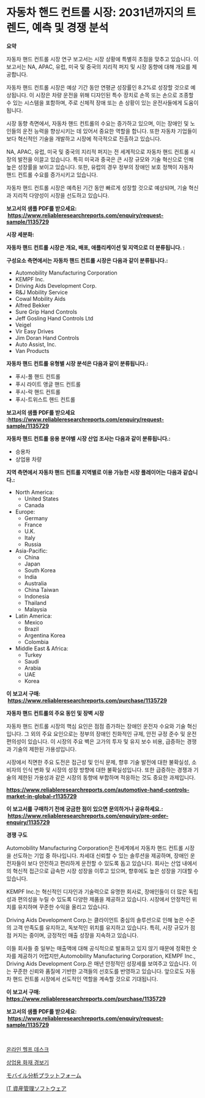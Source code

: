 <p><h1>자동차 핸드 컨트롤 시장: 2031년까지의 트렌드, 예측 및 경쟁 분석</h1></p><p><strong>요약</strong></p>
<p><p>자동차 핸드 컨트롤 시장 연구 보고서는 시장 상황에 특별히 초점을 맞추고 있습니다. 이 보고서는 NA, APAC, 유럽, 미국 및 중국의 지리적 퍼지 및 시장 동향에 대해 개요를 제공합니다. </p><p>자동차 핸드 컨트롤 시장은 예상 기간 동안 연평균 성장률인 8.2%로 성장할 것으로 예상됩니다. 이 시장은 차량 운전을 위해 디자인된 특수 장치로 손목 또는 손으로 조종할 수 있는 시스템을 포함하며, 주로 신체적 장애 또는 손 상황이 있는 운전사들에게 도움이 됩니다. </p><p>시장 동향 측면에서, 자동차 핸드 컨트롤의 수요는 증가하고 있으며, 이는 장애인 및 노인들의 운전 능력을 향상시키는 데 있어서 중요한 역할을 합니다. 또한 자동차 기업들이 보다 혁신적인 기술을 개발하고 시장에 적극적으로 진출하고 있습니다.</p><p>NA, APAC, 유럽, 미국 및 중국의 지리적 퍼지는 전 세계적으로 자동차 핸드 컨트롤 시장의 발전을 이끌고 있습니다. 특히 미국과 중국은 큰 시장 규모와 기술 혁신으로 인해 높은 성장률을 보이고 있습니다. 또한, 유럽의 경우 정부의 장애인 보호 정책이 자동차 핸드 컨트롤 수요를 증가시키고 있습니다. </p><p>자동차 핸드 컨트롤 시장은 예측된 기간 동안 빠르게 성장할 것으로 예상되며, 기술 혁신과 지리적 다양성이 시장을 선도하고 있습니다.</p></p>
<p><strong>보고서의 샘플 PDF를 받으세요: &nbsp;<a href="https://www.reliableresearchreports.com/enquiry/request-sample/1135729">https://www.reliableresearchreports.com/enquiry/request-sample/1135729</a></strong></p>
<p><strong>시장 세분화:</strong></p>
<p><strong> 자동차 핸드 컨트롤 시장은 개요, 배포, 애플리케이션 및 지역으로 더 분류됩니다. :</strong></p>
<p><strong>구성요소 측면에서는 자동차 핸드 컨트롤 시장은 다음과 같이 분류됩니다.:</strong></p>
<p><ul><li>Automobility Manufacturing Corporation</li><li>KEMPF Inc.</li><li>Driving Aids Development Corp.</li><li>R&J Mobility Service</li><li>Cowal Mobility Aids</li><li>Alfred Bekker</li><li>Sure Grip Hand Controls</li><li>Jeff Gosling Hand Controls Ltd</li><li>Veigel</li><li>Vir Easy Drives</li><li>Jim Doran Hand Controls</li><li>Auto Assist, Inc.</li><li>Van Products</li></ul></p>
<p><strong> 자동차 핸드 컨트롤 유형별 시장 분석은 다음과 같이 분류됩니다.:</strong></p>
<p><ul><li>푸시-풀 핸드 컨트롤</li><li>푸시 라이트 앵글 핸드 컨트롤</li><li>푸시-락 핸드 컨트롤</li><li>푸시-트위스트 핸드 컨트롤</li></ul></p>
<p><strong>보고서의 샘플 PDF를 받으세요 :<a href="https://www.reliableresearchreports.com/enquiry/request-sample/1135729">https://www.reliableresearchreports.com/enquiry/request-sample/1135729</a></strong></p>
<p><strong> 자동차 핸드 컨트롤 응용 분야별 시장 산업 조사는 다음과 같이 분류됩니다.:</strong></p>
<p><ul><li>승용차</li><li>상업용 차량</li></ul></p>
<p><strong>지역 측면에서 자동차 핸드 컨트롤 지역별로 이용 가능한 시장 플레이어는 다음과 같습니다.:</strong></p>
<p><ul>
    <li>
        North America:
        <ul>
            <li>United States</li>
            <li>Canada</li>
        </ul>
    </li>
    <li>
        Europe:
        <ul>
            <li>Germany</li>
            <li>France</li>
            <li>U.K.</li>
            <li>Italy</li>
            <li>Russia</li>
        </ul>
    </li>
    <li>
        Asia-Pacific:
        <ul>
            <li>China</li>
            <li>Japan</li>
            <li>South Korea</li>
            <li>India</li>
            <li>Australia</li>
            <li>China Taiwan</li>
            <li>Indonesia</li>
            <li>Thailand</li>
            <li>Malaysia</li>
        </ul>
    </li>
    <li>
        Latin America:
        <ul>
            <li>Mexico</li>
            <li>Brazil</li>
            <li>Argentina Korea</li>
            <li>Colombia</li>
        </ul>
    </li>
    <li>
        Middle East & Africa:
        <ul>
            <li>Turkey</li>
            <li>Saudi</li>
            <li>Arabia</li>
            <li>UAE</li>
            <li>Korea</li>
        </ul>
    </li>
    </ul></p>
<p><strong>이 보고서 구매: &nbsp;<a href="https://www.reliableresearchreports.com/purchase/1135729">https://www.reliableresearchreports.com/purchase/1135729</a></strong></p>
<p><strong>자동차 핸드 컨트롤의 주요 동인 및 장벽 시장</strong></p>
<p><p>자동차 핸드 컨트롤 시장의 핵심 요인은 점점 증가하는 장애인 운전자 수요와 기술 혁신입니다. 그 외의 주요 요인으로는 정부의 장애인 친화적인 규제, 안전 규정 준수 및 운전 편의성이 있습니다. 이 시장의 주요 벽은 고가의 투자 및 유지 보수 비용, 급증하는 경쟁과 기술의 제한된 가용성입니다.</p><p>시장에서 직면한 주요 도전은 접근성 및 인식 문제, 향후 기술 발전에 대한 불확실성, 소비자의 인식 변화 및 시장의 성장 방향에 대한 불확실성입니다. 또한 급증하는 경쟁과 기술의 제한된 가용성과 같은 시장의 동향에 부합하며 적응하는 것도 중요한 과제입니다.</p></p>
<p><strong><a href="https://www.reliableresearchreports.com/automotive-hand-controls-market-in-global-r1135729">https://www.reliableresearchreports.com/automotive-hand-controls-market-in-global-r1135729</a></strong></p>
<p><strong>이 보고서를 구매하기 전에 궁금한 점이 있으면 문의하거나 공유하세요.: &nbsp;<a href="https://www.reliableresearchreports.com/enquiry/pre-order-enquiry/1135729">https://www.reliableresearchreports.com/enquiry/pre-order-enquiry/1135729</a></strong></p>
<p><strong>경쟁 구도</strong></p>
<p><p>Automobility Manufacturing Corporation은 전세계에서 자동차 핸드 컨트롤 시장을 선도하는 기업 중 하나입니다. 차세대 신뢰할 수 있는 솔루션을 제공하며, 장애인 운전자들이 보다 안전하고 편리하게 운전할 수 있도록 돕고 있습니다. 회사는 산업 내에서의 혁신적 접근으로 급속한 시장 성장을 이루고 있으며, 향후에도 높은 성장을 기대할 수 있습니다.</p><p>KEMPF Inc.는 혁신적인 디자인과 기술력으로 유명한 회사로, 장애인들이 더 많은 독립성과 편의성을 누릴 수 있도록 다양한 제품을 제공하고 있습니다. 시장에서 안정적인 위치를 유지하며 꾸준한 수익을 올리고 있습니다.</p><p>Driving Aids Development Corp.는 클라이언트 중심의 솔루션으로 인해 높은 수준의 고객 만족도를 유지하고, 독보적인 위치를 유지하고 있습니다. 특히, 시장 규모가 점점 커지는 중이며, 긍정적인 매출 성장을 지속하고 있습니다.</p><p>이들 회사들 중 일부는 매출액에 대해 공식적으로 발표하고 있지 않기 때문에 정확한 숫자를 제공하기 어렵지만,Automobility Manufacturing Corporation, KEMPF Inc., Driving Aids Development Corp.은 매년 안정적인 성장세를 보여주고 있습니다. 이는 꾸준한 신뢰와 품질에 기반한 고객들의 선호도를 반영하고 있습니다. 앞으로도 자동차 핸드 컨트롤 시장에서 선도적인 역할을 계속할 것으로 기대됩니다.</p></p>
<p><strong>이 보고서 구매: &nbsp; <a href="https://www.reliableresearchreports.com/purchase/1135729">https://www.reliableresearchreports.com/purchase/1135729</a></strong></p>
<p><strong>보고서의 샘플 PDF를 받으세요: &nbsp;<a href="https://www.reliableresearchreports.com/enquiry/request-sample/1135729">https://www.reliableresearchreports.com/enquiry/request-sample/1135729</a></strong><strong></strong></p>
<p>&nbsp;</p>
<p><p><a href="https://medium.com/@verniemorar2023/2024%EB%85%84%EB%B6%80%ED%84%B0-2031%EB%85%84%EA%B9%8C%EC%A7%80-%EA%B8%B0%EA%B0%84%EC%9D%84-%EC%9C%84%ED%95%9C-%EC%98%A8%EB%9D%BC%EC%9D%B8-%EB%8F%84%EC%9B%80-%EB%8D%B0%EC%8A%A4%ED%81%AC-%EC%8B%9C%EC%9E%A5-%EB%B6%84%EC%84%9D-%EB%B0%8F-%ED%81%AC%EA%B8%B0-%EC%98%88%EC%B8%A1-453f134e7a0b">온라인 헬프 데스크</a></p><p><a href="https://medium.com/@kennyaniel5/%EC%83%81%EC%9A%A9-%ED%99%94%EC%9E%AC-%EA%B2%BD%EB%B3%B4%EA%B8%B0-%EC%8B%9C%EC%9E%A5-%EC%A0%84%EB%A7%9D-%EC%82%B0%EC%97%85-%EA%B0%9C%EC%9A%94-%EB%B0%8F-%EC%98%88%EC%B8%A1-2024%EB%85%84%EB%B6%80%ED%84%B0-2031%EB%85%84-caccfcdca28c">상업용 화재 경보기</a></p><p><a href="https://medium.com/@myronobertrtys5475654/%E3%83%A2%E3%83%90%E3%82%A4%E3%83%AB%E5%88%86%E6%9E%90%E3%83%97%E3%83%A9%E3%83%83%E3%83%88%E3%83%95%E3%82%A9%E3%83%BC%E3%83%A0%E5%B8%82%E5%A0%B4-%E7%A8%AE%E9%A1%9E-%E5%BF%9C%E7%94%A8-%E3%81%8A%E3%82%88%E3%81%B3%E5%9C%B0%E7%90%86%E3%81%AB%E3%82%88%E3%82%8B%E5%8C%85%E6%8B%AC%E7%9A%84%E3%81%AA%E8%A9%95%E4%BE%A1-db849bdb08de">モバイル分析プラットフォーム</a></p><p><a href="https://medium.com/@kingmsvie/it%E3%82%A2%E3%82%BB%E3%83%83%E3%83%88%E7%AE%A1%E7%90%86%E3%82%BD%E3%83%95%E3%83%88%E3%82%A6%E3%82%A7%E3%82%A2%E5%B8%82%E5%A0%B4%E8%A6%8F%E6%A8%A1-%E5%B8%82%E5%A0%B4%E5%B1%95%E6%9C%9B%E3%81%A8%E5%B8%82%E5%A0%B4%E4%BA%88%E6%B8%AC-2024%E5%B9%B4%E3%81%8B%E3%82%892031%E5%B9%B4-1e9ae8073918">IT 資産管理ソフトウェア</a></p></p>